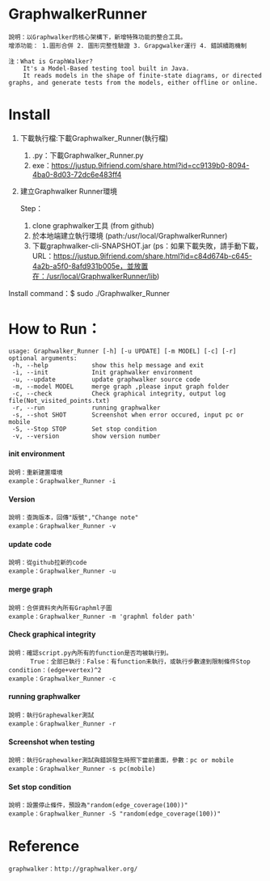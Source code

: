 # GraphwalkerRunner
    說明：以Graphwalker的核心架構下，新增特殊功能的整合工具。
    增添功能： 1.圖形合併 2. 圖形完整性驗證 3. Grapgwalker運行 4. 錯誤續跑機制
    
    注：What is GraphWalker?
        It's a Model-Based testing tool built in Java. 
        It reads models in the shape of finite-state diagrams, or directed graphs, and generate tests from the models, either offline or online.
    
# Install 

1. 下載執行檔:下載Graphwalker_Runner(執行檔)
    1. .py：下載Graphwalker_Runner.py
    2. exe：https://justup.9ifriend.com/share.html?id=cc9139b0-8094-4ba0-8d03-72dc6e483ff4

2. 建立Graphwalker Runner環境

    Step：
    1. clone graphwalker工具 (from github)
    2. 於本地端建立執行環境 (path:/usr/local/GraphwalkerRunner)
    3. 下載graphwalker-cli-SNAPSHOT.jar    (ps：如果下載失敗，請手動下載，URL：https://justup.9ifriend.com/share.html?id=c84d674b-c645-4a2b-a5f0-8afd931b005e，並放置在：/usr/local/GraphwalkerRunner/lib)

Install command：$ sudo ./Graphwalker_Runner


# How to Run：

    usage: Graphwalker_Runner [-h] [-u UPDATE] [-m MODEL] [-c] [-r]
    optional arguments:
     -h, --help            show this help message and exit
     -i, --init            Init graphwalker environment
     -u, --update          update graphwalker source code
     -m, --model MODEL     merge graph ,please input graph folder
     -c, --check           Check graphical integrity, output log file(Not_visited_points.txt)
     -r, --run             running graphwalker
     -s, --shot SHOT       Screenshot when error occured, input pc or mobile
     -S, --Stop STOP       Set stop condition
     -v, --version         show version number

#### init environment

    說明：重新建置環境
    example：Graphwalker_Runner -i
#### Version

    說明：查詢版本，回傳"版號","Change note"
    example：Graphwalker_Runner -v
#### update code

    說明：從github拉新的code
    example：Graphwalker_Runner -u
#### merge graph

    說明：合併資料夾內所有Graphml子圖
    example：Graphwalker_Runner -m 'graphml folder path'
#### Check graphical integrity

    說明：確認script.py內所有的function是否均被執行到。
          True：全部已執行：False：有function未執行，或執行步數達到限制條件Stop condition：(edge+vertex)^2
    example：Graphwalker_Runner -c
#### running graphwalker

    說明：執行Graphewalker測試
    example：Graphwalker_Runner -r
#### Screenshot when testing

    說明：執行Graphewalker測試與錯誤發生時照下當前畫面，參數：pc or mobile
    example：Graphwalker_Runner -s pc(mobile)
#### Set stop condition

    說明：設置停止條件，預設為"random(edge_coverage(100))"
    example：Graphwalker_Runner -S "random(edge_coverage(100))"

# Reference

    graphwalker：http://graphwalker.org/
